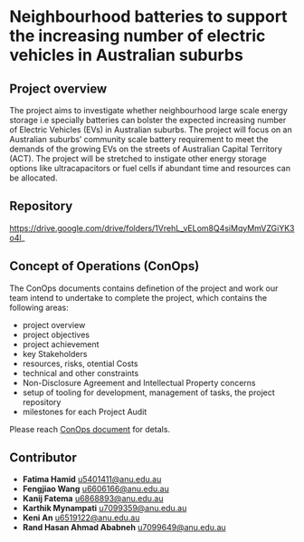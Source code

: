 # Neighbourhood batteries to support the increasing number of electric vehicles in Australian suburbs

## Project overview
The project aims to investigate whether neighbourhood large scale energy storage i.e specially batteries can bolster the expected increasing number of Electric Vehicles (EVs) in Australian suburbs. The project will focus on an Australian suburbs’ community scale battery requirement to meet the demands of the growing EVs on the streets of Australian Capital Territory (ACT). The project will be stretched to instigate other energy storage options like ultracapacitors or fuel cells if  abundant time and resources can be allocated.

## Repository
https://drive.google.com/drive/folders/1VrehL_vELom8Q4siMqyMmVZGiYK3o4l_

## Concept of Operations (ConOps) 
The ConOps documents contains definetion of the project and work our team intend to undertake to complete the project, which contains 
the following areas:

- project overview
- project objectives
- project achievement
- key Stakeholders
- resources, risks, otential Costs
- technical and other constraints
- Non-Disclosure Agreement and Intellectual Property concerns
- setup of tooling for development, management of tasks, the project repository
- milestones for each Project Audit

Please reach [ConOps document](https://docs.google.com/document/d/1LYySTsH7DuK5pleI2rarTnKe5FEYBMHuYxFekf6a_WY) for detals.


## Contributor

* **Fatima Hamid** <u5401411@anu.edu.au>
* **Fengjiao Wang** <u6606166@anu.edu.au>
* **Kanij Fatema** <u6868893@anu.edu.au>
* **Karthik Mynampati** <u7099359@anu.edu.au>
* **Keni An** <u6519122@anu.edu.au>
* **Rand Hasan Ahmad Ababneh** <u7099649@anu.edu.au>
